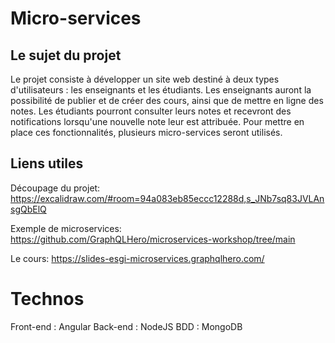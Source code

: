 # Micro-services

## Le sujet du projet
Le projet consiste à développer un site web destiné à deux types d'utilisateurs : les enseignants et les étudiants. Les enseignants auront la possibilité de publier et de créer des cours, ainsi que de mettre en ligne des notes. Les étudiants pourront consulter leurs notes et recevront des notifications lorsqu'une nouvelle note leur est attribuée. Pour mettre en place ces fonctionnalités, plusieurs micro-services seront utilisés.

## Liens utiles
Découpage du projet:
https://excalidraw.com/#room=94a083eb85eccc12288d,s_JNb7sq83JVLAnsgQbElQ

Exemple de microservices:
https://github.com/GraphQLHero/microservices-workshop/tree/main

Le cours:
https://slides-esgi-microservices.graphqlhero.com/

# Technos
Front-end : Angular
Back-end : NodeJS
BDD : MongoDB
